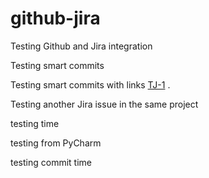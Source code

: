 # github-jira

Testing Github and Jira integration

Testing smart commits

Testing smart commits with links [TJ-1] .

Testing another Jira issue in the same project 

testing time

testing from PyCharm

testing commit time


[TJ-1]: https://cqw-projects.atlassian.net/browse/TJ-1



